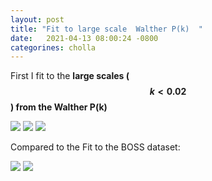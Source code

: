 ```yaml
---
layout: post
title: "Fit to large scale  Walther P(k)  "
date:   2021-04-13 08:00:24 -0800
categorines: cholla
---
```



First I fit to the **large scales ($$k<0.02$$) from the Walther P(k)**



<img src="{{ site.url }}assets/images/corner_large_walther.png"> 



<img src="{{ site.url }}assets/images/fig_flux_ps_samples_middle_large_walther.png">


<img src="{{ site.url }}assets/images/fig_T0_sampling_large_walther.png">



Compared to the Fit to the BOSS dataset:



<img src="{{ site.url }}assets/images/corner_boss.png">

<img src="{{ site.url }}assets/images/fig_T0_sampling_boss.png">

